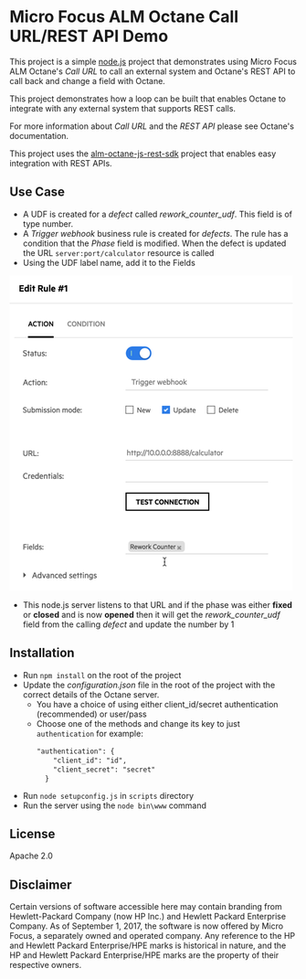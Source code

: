 # Micro Focus ALM Octane Call URL/REST API Demo

This project is a simple [node.js](http://nodejs.org) project that demonstrates using Micro Focus ALM Octane's *Call URL* to call
an external system and Octane's REST API to call back and change a field with Octane.

This project demonstrates how a loop can be built that enables Octane to integrate with any external system that supports
REST calls.

For more information about *Call URL* and the *REST API* please see Octane's documentation.

This project uses the [alm-octane-js-rest-sdk](https://github.com/MicroFocus/alm-octane-js-rest-sdk) project that enables
easy integration with REST APIs.

## Use Case
* A UDF is created for a *defect* called *rework_counter_udf*.  This field is of type number.
* A *Trigger webhook* business rule is created for *defects*.  The rule has a condition that the *Phase* field is modified.
 When the defect is updated the URL `server:port/calculator` resource is called
* Using the UDF label name, add it to the Fields

![](.images/octanerule.png?raw=true)
* This node.js server listens to that URL and if the phase was either **fixed** or **closed** and is now **opened** then
it will get the *rework_counter_udf* field from the calling *defect* and update the number by 1

## Installation
* Run `npm install` on the root of the project
* Update the *configuration.json* file in the root of the project with the correct details of the Octane server.
  * You have a choice of using either client_id/secret authentication (recommended) or user/pass
  * Choose one of the methods and change its key to just `authentication` for example:
    ```
    "authentication": {
        "client_id": "id",
        "client_secret": "secret"
      }   
    ```
* Run `node setupconfig.js` in `scripts` directory
* Run the server using the `node bin\www` command

## License
Apache 2.0

## Disclaimer
Certain versions of software accessible here may contain branding from Hewlett-Packard Company (now HP Inc.) and Hewlett Packard Enterprise Company.  As of September 1, 2017, the software is now offered by Micro Focus, a separately owned and operated company.  Any reference to the HP and Hewlett Packard Enterprise/HPE marks is historical in nature, and the HP and Hewlett Packard Enterprise/HPE marks are the property of their respective owners.
